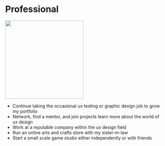 # Professional
<img src="https://images.unsplash.com/photo-1587440871875-191322ee64b0?ixlib=rb-4.0.3&ixid=M3wxMjA3fDB8MHxwaG90by1wYWdlfHx8fGVufDB8fHx8fA%3D%3D&auto=format&fit=crop&w=2342&q=80" height="250"/>

- Continue taking the occasional ux testing or graphic design job to grow my portfolio
- Network, find a mentor, and join projects learn more about the world of ux design
- Work at a reputable company within the ux design field
- Run an online arts and crafts store with my sister-in-law
- Start a small scale game studio either independently or with friends
